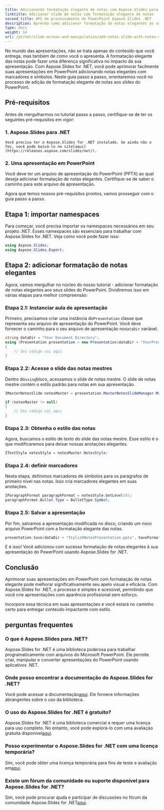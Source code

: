 ```yaml
---
title: Adicionando formatação elegante de notas com Aspose.Slides para .NET
linktitle: Adicionar slide de notas com formatação elegante de notas
second_title: API de processamento de PowerPoint Aspose.Slides .NET
description: Aprenda como adicionar formatação de notas elegantes às suas apresentações do PowerPoint usando Aspose.Slides for .NET. Aprimore seus slides com símbolos e marcadores.
type: docs
weight: 14
url: /pt/net/slide-access-and-manipulation/add-notes-slide-with-notes-style/
---
```


No mundo das apresentações, não se trata apenas do conteúdo que você entrega, mas também de como você o apresenta. A formatação elegante das notas pode fazer uma diferença significativa no impacto da sua apresentação. Com Aspose.Slides for .NET, você pode aprimorar facilmente suas apresentações em PowerPoint adicionando notas elegantes com marcadores e símbolos. Neste guia passo a passo, orientaremos você no processo de adição de formatação elegante de notas aos slides do PowerPoint.

## Pré-requisitos

Antes de mergulharmos no tutorial passo a passo, certifique-se de ter os seguintes pré-requisitos em vigor:

### 1. Aspose.Slides para .NET
    Você precisa ter o Aspose.Slides for .NET instalado. Se ainda não o fez, você pode baixá-lo no site[aqui](https://releases.aspose.com/slides/net/).

### 2. Uma apresentação em PowerPoint
   Você deve ter um arquivo de apresentação do PowerPoint (PPTX) ao qual deseja adicionar formatação de notas elegantes. Certifique-se de saber o caminho para este arquivo de apresentação.

Agora que temos nossos pré-requisitos prontos, vamos prosseguir com o guia passo a passo.

## Etapa 1: importar namespaces

Para começar, você precisa importar os namespaces necessários em seu projeto .NET. Esses namespaces são essenciais para trabalhar com Aspose.Slides for .NET. Veja como você pode fazer isso:

```csharp
using Aspose.Slides;
using Aspose.Slides.Export;
```

## Etapa 2: adicionar formatação de notas elegantes

Agora, vamos mergulhar no núcleo do nosso tutorial - adicionar formatação de notas elegantes aos seus slides do PowerPoint. Dividiremos isso em várias etapas para melhor compreensão:

### Etapa 2.1: Instanciar aula de apresentação

 Primeiro, precisamos criar uma instância do`Presentation` classe que representa seu arquivo de apresentação do PowerPoint. Você deve fornecer o caminho para o seu arquivo de apresentação no`dataDir` variável.

```csharp
string dataDir = "Your Document Directory";
using (Presentation presentation = new Presentation(dataDir + "YourPresentation.pptx"))
{
    // Seu código vai aqui
}
```

### Etapa 2.2: Acesse o slide das notas mestres

 Dentro do`using`bloco, acessamos o slide de notas mestre. O slide de notas mestre contém o estilo padrão para notas em sua apresentação.

```csharp
IMasterNotesSlide notesMaster = presentation.MasterNotesSlideManager.MasterNotesSlide;

if (notesMaster != null)
{
    // Seu código vai aqui
}
```

### Etapa 2.3: Obtenha o estilo das notas

Agora, buscamos o estilo de texto do slide das notas mestre. Esse estilo é o que modificaremos para deixar nossas anotações elegantes.

```csharp
ITextStyle notesStyle = notesMaster.NotesStyle;
```

### Etapa 2.4: definir marcadores

Nesta etapa, definimos marcadores de símbolos para os parágrafos de primeiro nível nas notas. Isso cria marcadores elegantes em suas anotações.

```csharp
IParagraphFormat paragraphFormat = notesStyle.GetLevel(0);
paragraphFormat.Bullet.Type = BulletType.Symbol;
```

### Etapa 2.5: Salvar a apresentação

Por fim, salvamos a apresentação modificada no disco, criando um novo arquivo PowerPoint com a formatação elegante das notas.

```csharp
presentation.Save(dataDir + "StylishNotesPresentation.pptx", SaveFormat.Pptx);
```

E é isso! Você adicionou com sucesso formatação de notas elegantes à sua apresentação do PowerPoint usando Aspose.Slides for .NET.

## Conclusão

Aprimorar suas apresentações em PowerPoint com formatação de notas elegante pode melhorar significativamente seu apelo visual e eficácia. Com Aspose.Slides for .NET, o processo é simples e acessível, permitindo que você crie apresentações com aparência profissional sem esforço.

Incorpore essa técnica em suas apresentações e você estará no caminho certo para entregar conteúdo impactante com estilo.

## perguntas frequentes

### O que é Aspose.Slides para .NET?
Aspose.Slides for .NET é uma biblioteca poderosa para trabalhar programaticamente com arquivos do Microsoft PowerPoint. Ele permite criar, manipular e converter apresentações do PowerPoint usando aplicativos .NET.

### Onde posso encontrar a documentação do Aspose.Slides for .NET?
 Você pode acessar a documentação[aqui](https://reference.aspose.com/slides/net/). Ele fornece informações abrangentes sobre o uso da biblioteca.

### O uso do Aspose.Slides for .NET é gratuito?
 Aspose.Slides for .NET é uma biblioteca comercial e requer uma licença para uso completo. No entanto, você pode explorá-lo com uma avaliação gratuita disponível[aqui](https://releases.aspose.com/).

### Posso experimentar o Aspose.Slides for .NET com uma licença temporária?
Sim, você pode obter uma licença temporária para fins de teste e avaliação em[aqui](https://purchase.aspose.com/temporary-license/).

### Existe um fórum da comunidade ou suporte disponível para Aspose.Slides for .NET?
 Sim, você pode procurar ajuda e participar de discussões no fórum da comunidade Aspose.Slides for .NET[aqui](https://forum.aspose.com/).